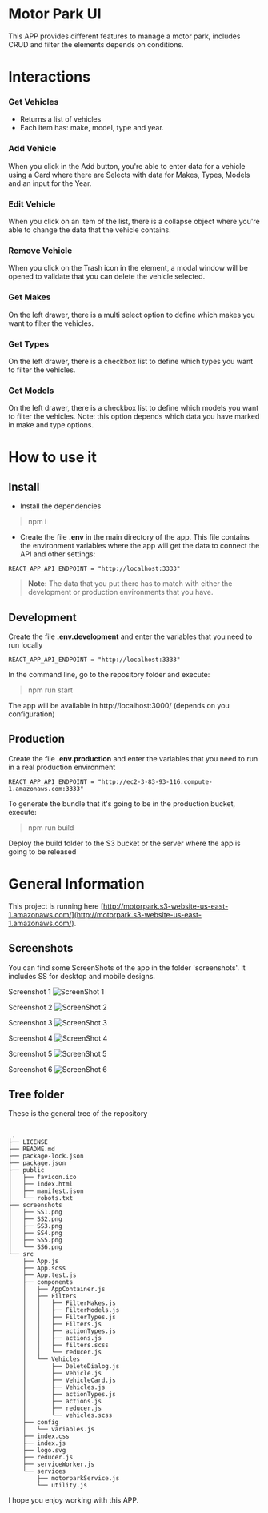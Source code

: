 
  

# Motor Park UI

  

  

This APP provides different features to manage a motor park, includes CRUD and filter the elements depends on conditions.

  

# Interactions

  

### Get Vehicles

- Returns a list of vehicles 
- Each item has: make, model, type and year.


### Add Vehicle

When you click in the Add button, you're able to enter data for a vehicle using a Card where there are Selects with data for Makes, Types, Models and an input for the Year.

  

### Edit Vehicle

When you click on an item of the list, there is a collapse object where you're able to change the data that the vehicle contains.

  

### Remove Vehicle

When you click on the Trash icon in the element, a modal window will be opened to validate that you can delete the vehicle selected.

  
### Get Makes

On the left drawer, there is a multi select option to define which makes you want to filter the vehicles.

### Get Types

On the left drawer, there is a checkbox list to define which types you want to filter the vehicles.
  

### Get Models


On the left drawer, there is a checkbox list to define which models you want to filter the vehicles. Note: this option depends which data you have marked in make and type options. 
  
  
# How to use it

## Install


- Install the dependencies

> npm i

- Create the file **.env** in the main directory of the app. This file contains the environment variables where the app will get the data to connect the API and other settings:

  

```
REACT_APP_API_ENDPOINT = "http://localhost:3333"
```

  

>  **Note:** The data that you put there has to match with either the development or production environments that you have.
  
## Development

Create the file **.env.development** and enter the variables that you need to run locally
```
REACT_APP_API_ENDPOINT = "http://localhost:3333"
```
In the command line, go to the repository folder and execute:

> npm run start

The app will be available in http://localhost:3000/ (depends on you configuration)

  

## Production

Create the file **.env.production** and enter the variables that you need to run in a real production environment
```
REACT_APP_API_ENDPOINT = "http://ec2-3-83-93-116.compute-1.amazonaws.com:3333"
```
  To generate the bundle that it's going to be in the production bucket, execute:
  

> npm run build

  Deploy the build folder to the S3 bucket or the server where the app is going to be released  

  

# General Information

  

  This project is running here [http://motorpark.s3-website-us-east-1.amazonaws.com/](http://motorpark.s3-website-us-east-1.amazonaws.com/).

## Screenshots
You can find some ScreenShots of the app in the folder 'screenshots'. It includes SS for desktop and mobile designs.

Screenshot 1
![ScreenShot 1](https://raw.githubusercontent.com/juanma0012/motorpark-ui/master/screenshots/SS1.png)

Screenshot 2
![ScreenShot 2](https://raw.githubusercontent.com/juanma0012/motorpark-ui/master/screenshots/SS2.png)

Screenshot 3
![ScreenShot 3](https://raw.githubusercontent.com/juanma0012/motorpark-ui/master/screenshots/SS3.png)

Screenshot 4
![ScreenShot 4](https://raw.githubusercontent.com/juanma0012/motorpark-ui/master/screenshots/SS4.png)

Screenshot 5
![ScreenShot 5](https://raw.githubusercontent.com/juanma0012/motorpark-ui/master/screenshots/SS5.png)

Screenshot 6
![ScreenShot 6](https://raw.githubusercontent.com/juanma0012/motorpark-ui/master/screenshots/SS6.png)

## Tree folder
These is the general tree of the repository

````

 .
├── LICENSE
├── README.md
├── package-lock.json
├── package.json
├── public
│   ├── favicon.ico
│   ├── index.html
│   ├── manifest.json
│   └── robots.txt
├── screenshots
│   ├── SS1.png
│   ├── SS2.png
│   ├── SS3.png
│   ├── SS4.png
│   ├── SS5.png
│   └── SS6.png
└── src
    ├── App.js
    ├── App.scss
    ├── App.test.js
    ├── components
    │   ├── AppContainer.js
    │   ├── Filters
    │   │   ├── FilterMakes.js
    │   │   ├── FilterModels.js
    │   │   ├── FilterTypes.js
    │   │   ├── Filters.js
    │   │   ├── actionTypes.js
    │   │   ├── actions.js
    │   │   ├── filters.scss
    │   │   └── reducer.js
    │   └── Vehicles
    │       ├── DeleteDialog.js
    │       ├── Vehicle.js
    │       ├── VehicleCard.js
    │       ├── Vehicles.js
    │       ├── actionTypes.js
    │       ├── actions.js
    │       ├── reducer.js
    │       └── vehicles.scss
    ├── config
    │   └── variables.js
    ├── index.css
    ├── index.js
    ├── logo.svg
    ├── reducer.js
    ├── serviceWorker.js
    └── services
        ├── motorparkService.js
        └── utility.js

````

  

I hope you enjoy working with this APP.
